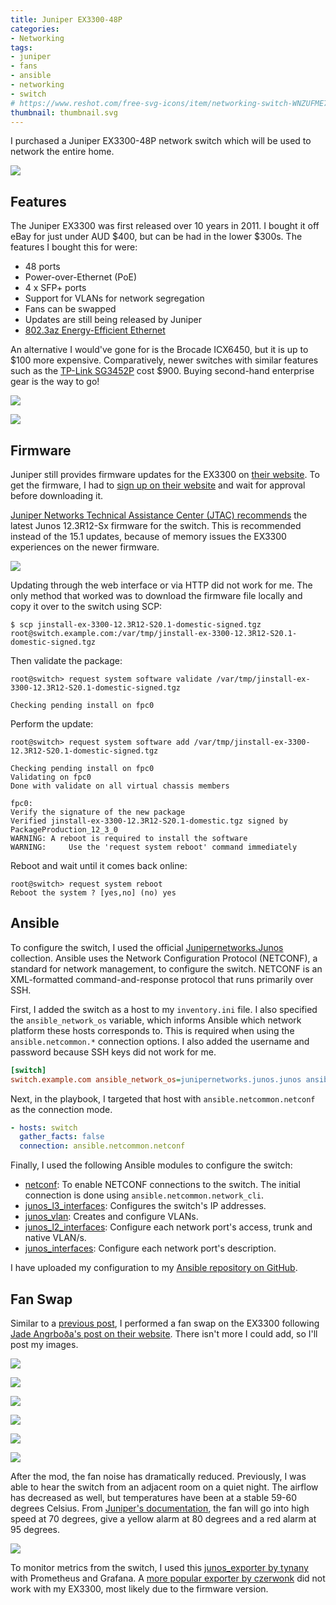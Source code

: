 ```yaml
---
title: Juniper EX3300-48P
categories:
- Networking
tags:
- juniper
- fans
- ansible
- networking
- switch
# https://www.reshot.com/free-svg-icons/item/networking-switch-WNZUFME7BD/
thumbnail: thumbnail.svg
---
```


I purchased a Juniper EX3300-48P network switch which will be used to network the entire home.

![](ex3300-48p-left-high.jpeg)

## Features

The Juniper EX3300 was first released over 10 years in 2011. I bought it off eBay for just under AUD $400, but can be had in the lower $300s. The features I bought this for were:

- 48 ports
- Power-over-Ethernet (PoE)
- 4 x SFP+ ports
- Support for VLANs for network segregation
- Fans can be swapped
- Updates are still being released by Juniper
- [802.3az Energy-Efficient Ethernet](https://standards.ieee.org/ieee/802.3az/4270/)

An alternative I would've gone for is the Brocade ICX6450, but it is up to $100 more expensive. Comparatively, newer switches with similar features such as the [TP-Link SG3452P](https://www.tp-link.com/au/business-networking/easy-smart-switch/tl-sg3452p/) cost $900. Buying second-hand enterprise gear is the way to go!

![](ex3300-48p-front-high.jpeg)

![](ex3300-48p-rear-high.jpeg)

## Firmware

Juniper still provides firmware updates for the EX3300 on [their website](https://support.juniper.net/support/downloads/?p=ex3300). To get the firmware, I had to [sign up on their website](https://userregistration.juniper.net/) and wait for approval before downloading it.

[Juniper Networks Technical Assistance Center (JTAC) recommends](https://kb.juniper.net/InfoCenter/index?page=content&id=KB21476&smlogin=true) the latest  Junos 12.3R12-Sx firmware for the switch. This is recommended instead of the 15.1 updates, because of memory issues the EX3300 experiences on the newer firmware.

![](firmware.png)

Updating through the web interface or via HTTP did not work for me. The only method that worked was to download the firmware file locally and copy it over to the switch using SCP:

```shell-session
$ scp jinstall-ex-3300-12.3R12-S20.1-domestic-signed.tgz root@switch.example.com:/var/tmp/jinstall-ex-3300-12.3R12-S20.1-domestic-signed.tgz
```

Then validate the package:

```shell-session
root@switch> request system software validate /var/tmp/jinstall-ex-3300-12.3R12-S20.1-domestic-signed.tgz

Checking pending install on fpc0
```

Perform the update:

```shell-session
root@switch> request system software add /var/tmp/jinstall-ex-3300-12.3R12-S20.1-domestic-signed.tgz

Checking pending install on fpc0
Validating on fpc0
Done with validate on all virtual chassis members

fpc0:
Verify the signature of the new package
Verified jinstall-ex-3300-12.3R12-S20.1-domestic.tgz signed by PackageProduction_12_3_0
WARNING: A reboot is required to install the software
WARNING:     Use the 'request system reboot' command immediately
```

Reboot and wait until it comes back online:

```shell-session
root@switch> request system reboot
Reboot the system ? [yes,no] (no) yes
```

## Ansible

To configure the switch, I used the official [Junipernetworks.Junos](https://docs.ansible.com/ansible/latest/collections/junipernetworks/junos/index.html) collection. Ansible uses the Network Configuration Protocol (NETCONF), a standard for network management, to configure the switch. NETCONF is an XML-formatted command-and-response protocol that runs primarily over SSH.

First, I added the switch as a host to my `inventory.ini` file. I also specified the `ansible_network_os` variable, which informs Ansible which network platform these hosts corresponds to. This is required when using the `ansible.netcommon.*` connection options. I also added the username and password because SSH keys did not work for me.

```ini
[switch]
switch.example.com ansible_network_os=junipernetworks.junos.junos ansible_user=root ansible_password=password
```

Next, in the playbook, I targeted that host with `ansible.netcommon.netconf` as the connection mode.

```yaml
- hosts: switch
  gather_facts: false
  connection: ansible.netcommon.netconf
```

Finally, I used the following Ansible modules to configure the switch:

- [netconf](https://docs.ansible.com/ansible/latest/collections/junipernetworks/junos/junos_netconf_module.html): To enable NETCONF connections to the switch. The initial connection is done using `ansible.netcommon.network_cli`.
- [junos_l3_interfaces](https://docs.ansible.com/ansible/latest/collections/junipernetworks/junos/junos_l3_interfaces_module.html): Configures the switch's IP addresses.
- [junos_vlan](https://docs.ansible.com/ansible/latest/collections/junipernetworks/junos/junos_vlans_module.html): Creates and configure VLANs.
- [junos_l2_interfaces](https://docs.ansible.com/ansible/latest/collections/junipernetworks/junos/junos_l2_interfaces_module.html): Configure each network port's access, trunk and native VLAN/s.
- [junos_interfaces](https://docs.ansible.com/ansible/latest/collections/junipernetworks/junos/junos_interfaces_module.html): Configure each network port's description.

I have uploaded my configuration to my [Ansible repository on GitHub](https://github.com/calvinbui/ansible-monorepo/blob/master/juniper.yml).

## Fan Swap

Similar to a [previous post](/tp-link-t1600g-28ps-fan-swap), I performed a fan swap on the EX3300 following [Jade Angrboða's post on their website](https://jade.wtf/tech-notes/quiet-ex3300/). There isn't more I could add, so I'll post my images.

![](fan-mod-01.jpg)

![](fan-mod-02.jpg)

![](fan-mod-03.jpg)

![](fan-mod-04.jpg)

![](fan-mod-05.jpg)

![](fan-mod-06.jpg)

After the mod, the fan noise has dramatically reduced. Previously, I was able to hear the switch from an adjacent room on a quiet night. The airflow has decreased as well, but temperatures have been at a stable 59-60 degrees Celsius. From [Juniper's documentation](https://kb.juniper.net/InfoCenter/index?page=content&id=KB10969), the fan will go into high speed at 70 degrees, give a yellow alarm at 80 degrees and a red alarm at 95 degrees.

![](temps.png)

To monitor metrics from the switch, I used this [junos_exporter by tynany](https://github.com/tynany/junos_exporter) with Prometheus and Grafana. A [more popular exporter by czerwonk](https://github.com/czerwonk/junos_exporter) did not work with my EX3300, most likely due to the firmware version.
